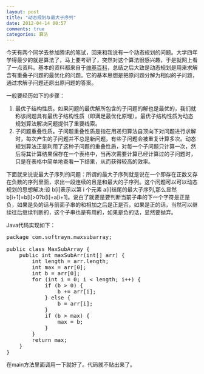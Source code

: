 ```yaml
---
layout: post
title: "动态规划与最大子序列"
date: 2012-04-14 00:57
comments: true
categories: 算法
---
```

今天有两个同学去参加腾讯的笔试，回来和我说有一个动态规划的问题。大学四年学得最少的就是算法了，马上要考研了，突然对这个算法很感兴趣，于是就网上看了一点资料。基本的资料都来自于<a href="http://zh.wikipedia.org/wiki/%E5%8A%A8%E6%80%81%E8%A7%84%E5%88%92" target="_blank">维基百科</a>，总结之后大致是动态规划是用来求解含有重叠子问题的最优化的问题。它的基本思想是把原问题分解为相似的子问题，通过求解子问题还原出原问题的答案。

一般要经历如下的步骤：
<ol>
	<li>最优子结构性质。如果问题的最优解所包含的子问题的解也是最优的，我们就称该问题具有最优子结构性质（即满足最优化原理）。最优子结构性质为动态规划算法解决问题提供了重要线索。</li>
	<li>子问题重叠性质。子问题重叠性质是指在用递归算法自顶向下对问题进行求解时，每次产生的子问题并不总是新问题，有些子问题会被重复计算多次。动态规划算法正是利用了这种子问题的重叠性质，对每一个子问题只计算一次，然后将其计算结果保存在一个表格中，当再次需要计算已经计算过的子问题时，只是在表格中简单地查看一下结果，从而获得较高的效率。</li>
</ol>
下面就来说说最大子序列的问题：所谓的最大子序列就是说在一个即存在正数又存在负数的序列里面，求出一段连续的且是和最大的子序列。这个问题可以可以动态规划的思想解决:设 b[i]表示以第 i 个元素 a[i]结尾的最大子序列,那么显然b[i+1]=b[i]&gt;0?b[i]+a[i+1]。说白了就要是要判断当前子串的下一个字符是正是负，如果是负的话与前面子串的和相加之后是正是否，如果是正的话，当然可以继续往后继续判断的，这个子串也是有用的，如果是负的话，显然要抛弃。

Java代码实现如下：
<pre>package com.softrayn.maxsubarray;

public class MaxSubArray {
    public int maxSubArr(int[] arr) {
        int length = arr.length;
        int max = arr[0];
        int b = arr[0];
        for (int i = 0; i &lt; length; i++) {
            if (b &gt; 0) {
                b += arr[i];
            } else {
                b = arr[i];
            }
            if (b &gt; max) {
                max = b;
            }
        }
        return max;
    }
}</pre>
在main方法里面调用一下就好了。代码就不贴出来了。